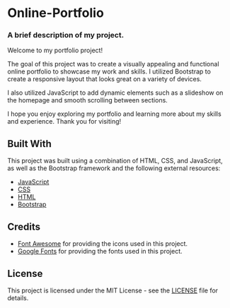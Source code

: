 # Online-Portfolio

### A brief description of my project.

Welcome to my portfolio project!

The goal of this project was to create a visually appealing and functional online portfolio to showcase my work and skills. I utilized Bootstrap to create a responsive layout that looks great on a variety of devices.

I also utilized JavaScript to add dynamic elements such as a slideshow on the homepage and smooth scrolling between sections.

I hope you enjoy exploring my portfolio and learning more about my skills and experience. Thank you for visiting!


## Built With
This project was built using a combination of HTML, CSS, and JavaScript, as well as the Bootstrap framework and the following external resources:

- [JavaScript](https://developer.mozilla.org/en-US/docs/Web/JavaScript)
- [CSS](https://developer.mozilla.org/en-US/docs/Web/CSS)
- [HTML](https://developer.mozilla.org/en-US/docs/Web/HTML)
- [Bootstrap](https://getbootstrap.com/)

## Credits

- [Font Awesome](https://fontawesome.com/) for providing the icons used in this project.
- [Google Fonts](https://fonts.google.com/) for providing the fonts used in this project.

## License

This project is licensed under the MIT License - see the [LICENSE](https://opensource.org/licenses/MIT) file for details.





